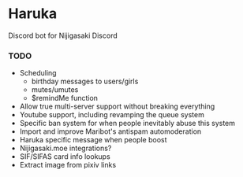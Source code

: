 # Haruka
Discord bot for Nijigasaki Discord
### TODO
* Scheduling
  * birthday messages to users/girls
  * mutes/umutes
  * $remindMe function
* Allow true multi-server support without breaking everything
* Youtube support, including revamping the queue system
* Specific ban system for when people inevitably abuse this system
* Import and improve Maribot's antispam automoderation
* Haruka specific message when people boost
* Nijigasaki.moe integrations?
* SIF/SIFAS card info lookups
* Extract image from pixiv links
